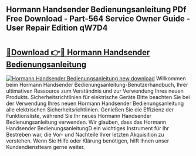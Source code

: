 ## Hormann Handsender Bedienungsanleitung PDf Free Download - Part-564 Service Owner Guide - User Repair Edition qW7D4

# <h2><a href="http://df4f7ah.blite.top/?on=Hormann+Handsender+Bedienungsanleitung">🔗Download 👉🔴 Hormann Handsender Bedienungsanleitung</a></h2>

[![Hormann Handsender Bedienungsanleitung new download](https://i.imgur.com/lujVjoI.png)](http://df4f7ah.blite.top/?on=Hormann+Handsender+Bedienungsanleitung)
Willkommen beim Hormann Handsender Bedienungsanleitung-Benutzerhandbuch, Ihrer ultimativen Ressource zum Verständnis und zur Verwendung Ihres neuen Produkts. Sicherheitsrichtlinien für elektrische Geräte Bitte beachten Sie bei der Verwendung Ihres neuen Hormann Handsender Bedienungsanleitung alle elektrischen Sicherheitsrichtlinien. Genießen Sie die Effizienz der Funktionsliste, während Sie Ihr neues Hormann Handsender Bedienungsanleitung verwenden. Wir glauben, dass das Hormann Handsender BedienungsanleitungD ein wichtiges Instrument für Ihr Bestreben war, die Vor- und Nachteile Ihrer letzten Akquisition zu verstehen. Wenn Sie Hilfe oder Klärung benötigen, hilft Ihnen unser Kundendienstteam gerne weiter.
